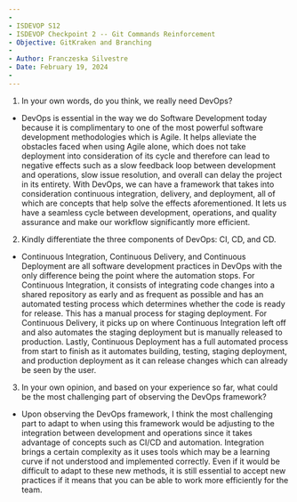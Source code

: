 ```yaml
---
-
- ISDEVOP S12
- ISDEVOP Checkpoint 2 -- Git Commands Reinforcement
- Objective: GitKraken and Branching
-
- Author: Franczeska Silvestre
- Date: February 19, 2024
-
---
```


1. In your own words, do you think, we really need DevOps?

- DevOps is essential in the way we do Software Development today because it is complimentary to one of the most powerful software development methodologies which is Agile. It helps alleviate the obstacles faced when using Agile alone, which does not take deployment into consideration of its cycle and therefore can lead to negative effects such as a slow feedback loop between development and operations, slow issue resolution, and overall can delay the project in its entirety. With DevOps, we can have a framework that takes into consideration continuous integration, delivery, and deployment, all of which are concepts that help solve the effects aforementioned. It lets us have a seamless cycle between development, operations, and quality assurance and make our workflow significantly more efficient.

2. Kindly differentiate the three components of DevOps: CI, CD, and CD.

- Continuous Integration, Continuous Delivery, and Continuous Deployment are all software development practices in DevOps with the only difference being the point where the automation stops. For Continuous Integration, it consists of integrating code changes into a shared repository as early and as frequent as possible and has an automated testing process which determines whether the code is ready for release. This has a manual process for staging deployment. For Continuous Delivery, it picks up on where Continuous Integration left off and also automates the staging deployment but is manually released to production. Lastly, Continuous Deployment has a full automated process from start to finish as it automates building, testing, staging deployment, and production deployment as it can release changes which can already be seen by the user.

3. In your own opinion, and based on your experience so far, what could be the most challenging part of observing the DevOps framework?

- Upon observing the DevOps framework, I think the most challenging part to adapt to when using this framework would be adjusting to the integration between development and operations since it takes advantage of concepts such as CI/CD and automation. Integration brings a certain complexity as it uses tools which may be a learning curve if not understood and implemented correctly. Even if it would be difficult to adapt to these new methods, it is still essential to accept new practices if it means that you can be able to work more efficiently for the team.
